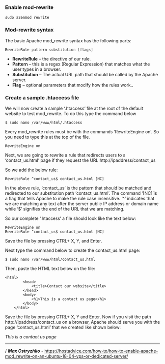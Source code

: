 ### Enable mod-rewrite

`sudo a2enmod rewrite`

### Mod-rewrite syntax

The basic Apache mod_rewrite syntax has the following parts:

`RewriteRule pattern substitution [flags]`

- **RewriteRule** – the directive of our rule.
- **Pattern** – this is a regex (Regular Expression) that matches what the user types in a browser.
- **Substitution** – The actual URL path that should be called by the Apache server.
- **Flag** – optional parameters that modify how the rules work..

### Create a sample .htaccess file

We will now create a sample ‘.htaccess’ file at the root of the default website to test mod_rewrite. To do this type the command below

`$ sudo nano /var/www/html/.htaccess`

Every mod_rewrite rules must be with the commands ‘RewriteEngine on’. So you need to type this at the top of the file.

`RewriteEngine on`

Next, we are going to rewrite a rule that redirects users to a ‘contact_us.html’ page if they request the URL http://ipaddress/contact_us

So we add the below rule:

`RewriteRule ^contact_us$ contact_us.html [NC]`

In the above rule, ‘contact_us’ is the pattern that should be matched and redirected to our substitution path ‘contact_us.html’. The command ‘[NC]’is a flag that tells Apache to make the rule case insensitive. ‘^’ indicates that we are matching any text after the server public IP address or domain name while ‘$’ signifies the end of the URL that we are matching.

So our complete ‘.htaccess’ a file should look like the text below:

```
RewriteEngine on
RewriteRule ^contact_us$ contact_us.html [NC]
```

Save the file by pressing CTRL+ X, Y, and Enter.

Next type the command below to create the contact_us.html page:

`$ sudo nano /var/www/html/contact_us.html`

Then, paste the HTML text below on the file:

```
<html>
        <head>
            <title>Contact our website</title>
        </head>
        <body>
            <h1>This is a contact us page</h1>
        </body>
    </html>
```

Save the file by pressing CTRL+ X, Y and Enter.
Now if you visit the path http://ipaddress/contact_us on a browser, Apache should serve you with the page ‘contact_us.html’ that we created like shown below:

*This is a contact us page*
* * *

/ ***Max Ostryzhko*** - https://hostadvice.com/how-to/how-to-enable-apache-mod_rewrite-on-an-ubuntu-18-04-vps-or-dedicated-server/

